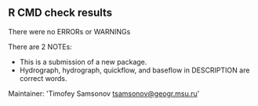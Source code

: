 ## R CMD check results

There were no ERRORs or WARNINGs

There are 2 NOTEs:

* This is a submission of a new package. 
* Hydrograph, hydrograph, quickflow, and baseflow in DESCRIPTION are correct words.

Maintainer: 'Timofey Samsonov <tsamsonov@geogr.msu.ru>'
